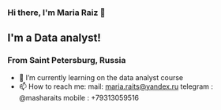 ### Hi there, I'm Maria Raiz 👋
## I'm a Data analyst!
### From Saint Petersburg, Russia
- 🌱 I’m currently learning on the data analyst course
- 📫 How to reach me: mail: maria.raits@yandex.ru
                      telegram : @masharaits
                      mobile : +79313059516
